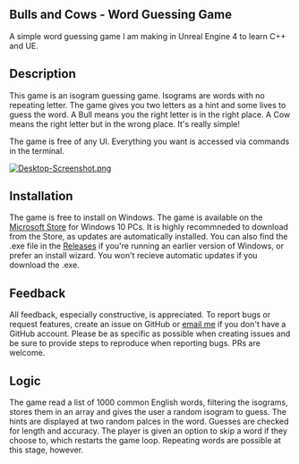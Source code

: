 ## Bulls and Cows - Word Guessing Game
A simple word guessing game I am making in Unreal Engine 4 to learn C++ and UE.
  
## Description
This game is an isogram guessing game. Isograms are words with no repeating letter. The game gives you two letters as a hint and some lives to guess the word. A Bull means you the right letter is in the right place. A Cow means the right letter but in the wrong place. It's really simple! 
 
 The game is free of any UI. Everything you want is accessed via commands in the terminal. 
 
 [![Desktop-Screenshot.png](https://i.postimg.cc/mDJCZ9Zq/Desktop-Screenshot.png)](https://postimg.cc/hz8fpfdb)
 
 ## Installation
The game is free to install on Windows. The game is available on the [Microsoft Store](https://www.microsoft.com/store/productId/9NWK9KJ62HMP) for Windows 10 PCs. It is highly recommneded to download from the Store, as updates are automatically installed.
You can also find the .exe file in the [Releases](https://github.com/surya-sk/bull-cow-ue4/releases) if you're running an earlier version of Windows, or prefer an install wizard. You won't recieve automatic updates if you download the .exe.

## Feedback
All feedback, especially constructive, is appreciated. To report bugs or request features, create an issue on GitHub or [email me](surya.sk05@outlook.com) if you don't have a GitHub account. Please be as specific as possible when creating issues and be sure to provide steps to reproduce when reporting bugs. PRs are welcome.  
 
## Logic
The game read a list of 1000 common English words, filtering the isograms, stores them in an array and gives the user a random isogram to guess. The hints are displayed at two random palces in the word. Guesses are checked for length and accuracy. The player is given an option to skip a word if they choose to, which restarts the game loop. Repeating words are possible at this stage, however. 
 
